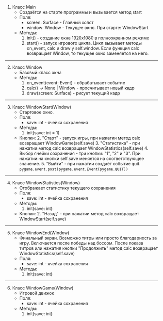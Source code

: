 1. Класс Main
	* Создаётся на старте программы и вызывается метод start
	* Поля:
		* screen: Surface - Главный холст
		* window: Window - Текущее окно. При старте: WindowStart
	* Методы:
		1. init() - создание окна 1920x1080 в полноэкранном режиме
		2. start() - запуск игрового цикла. Цикл вызывает методы on_event, calc и draw у self.window. Если функция calc возвращает Window, то текущее окно заменяется на него.
---
2. Класс Window
	* Базовый класс окна
	* Методы:
		1. on_event(event: Event) - обрабатывает событие
		2. calc() -> None | Window - просчитывает новый кадр
		3. draw(screen: Surface) - рисует текущий кадр
---
3. Класс WindowStart(Window)
	* Стартовое окно.
	* Поля:
		* save: int - ячейка сохранения
	* Методы:
		1. init(save: int = 1)
	* Кнопки:
		2. "Старт" - запуск игры, при нажатии метод calc возвращает WindowGame(self.save)
		3. "Статистика" - при нажатии метод calc возвращает WindowStatistics(self.save)
		4. Выбор ячейки сохранения - три кнопки: "1", "2" и "3". При нажатии на кнопки self.save меняется на соответствующее значение.
		5. "Выйти" - при нажатии создаёт событие quit.
			```
			pygame.event.post(pygame.event.Event(pygame.QUIT))
			```
---
4. Класс WindowStatistics(Window)
	* Отображает статистику текущего сохранения
	* Поля:
		* save: int - ячейка сохранения
	* Методы:
		1. init(save: int)
	* Кнопки:
		2. "Назад" - при нажатии метод calc возвращает WindowStart(self.save)
---
5. Класс WindowEnd(Window)
	* Финальный экран. Возможно титры или просто благодарность за игру. Включается после победы над боссом. После показа титров или нажатия кнопки "Продолжить" метод calc возвращает WindowStatistics(self.save)
	* Поля:
		* save: int - ячейка сохранения
	* Методы:
		1. init(save: int)
---
6. Класс WindowGame(Window)
	* Игровой движок
	* Поля:
		* save: int - ячейка сохранения
	* Методы:
		1. init(save: int)
